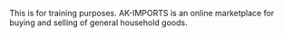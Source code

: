 This is for training purposes. AK-IMPORTS is an online marketplace for buying and selling of general household goods.
